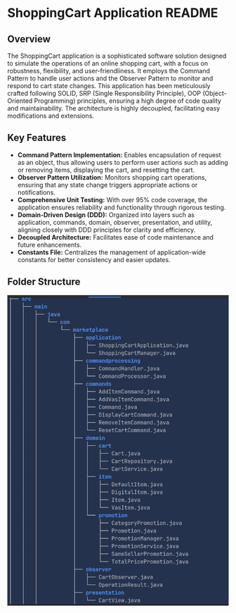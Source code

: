 # ShoppingCart Application README

## Overview

The ShoppingCart application is a sophisticated software solution designed to simulate the operations of an online shopping cart, with a focus on robustness, flexibility, and user-friendliness. It employs the Command Pattern to handle user actions and the Observer Pattern to monitor and respond to cart state changes. This application has been meticulously crafted following SOLID, SRP (Single Responsibility Principle), OOP (Object-Oriented Programming) principles, ensuring a high degree of code quality and maintainability. The architecture is highly decoupled, facilitating easy modifications and extensions.

## Key Features

- **Command Pattern Implementation:** Enables encapsulation of request as an object, thus allowing users to perform user actions such as adding or removing items, displaying the cart, and resetting the cart.
- **Observer Pattern Utilization:** Monitors shopping cart operations, ensuring that any state change triggers appropriate actions or notifications.
- **Comprehensive Unit Testing:** With over 95% code coverage, the application ensures reliability and functionality through rigorous testing.
- **Domain-Driven Design (DDD):** Organized into layers such as application, commands, domain, observer, presentation, and utility, aligning closely with DDD principles for clarity and efficiency.
- **Decoupled Architecture:** Facilitates ease of code maintenance and future enhancements.
- **Constants File:** Centralizes the management of application-wide constants for better consistency and easier updates.

## Folder Structure
![Example Image](folder_structure.png "This is an example image")

